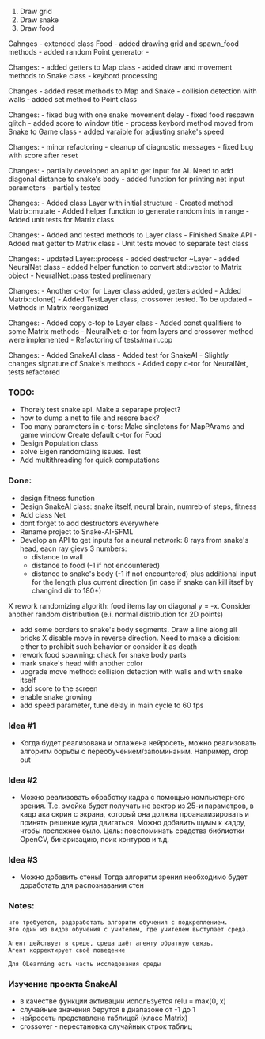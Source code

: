 
1. Draw grid
2. Draw snake
3. Draw food

Cahnges
	- extended class Food
	- added drawing grid and spawn_food methods
	- added random Point generator
	- 

Changes:
	- added getters to Map class
	- added draw and movement methods to Snake class
	- keybord processing

Changes
	- added reset methods to Map and Snake
	- collision detection with walls
	- added set method to Point class

Changes:
	- fixed bug with one snake movement delay
	- fixed food respawn glitch
	- added score to window title
	- process keybord method moved from Snake to Game class
	- added varaible for adjusting snake's speed

Changes:
	- minor refactoring
	- cleanup of diagnostic messages
	- fixed bug with score after reset

Changes:
	- partially developed an api to get input for AI.
	Need to add diagonal distance to snake's body
	- added function for printing net input parameters
	- partially tested

Changes:
	- Added class Layer with initial structure
	- Created method Matrix::mutate
	- Added helper function to generate random ints in range
	- Added unit tests for Matrix class

Changes:
	- Added and tested methods to Layer class
	- Finished Snake API
	- Added mat getter to Matrix class
	- Unit tests moved to separate test class

Changes:
	- updated Layer::process
	- added destructor ~Layer
	- added NeuralNet class
	- added helper function to convert std::vector to Matrix object
	- NeuralNet::pass tested prelimenary

Changes:
	- Another c-tor for Layer class added, getters added
	- Added Matrix::clone()
	- Added TestLayer class, crossover tested. To be updated
	- Methods in Matrix reorganized

Changes:
	- Added copy c-top to Layer class
	- Added const qualifiers to some Matrix methods
	- NeuralNet: c-tor from layers and crossover method were implemented
	- Refactoring of tests/main.cpp

Changes:
	- Added SnakeAI class
	- Added test for SnakeAI
	- Slightly changes signature of Snake's methods
	- Added copy c-tor for NeuralNet, tests refactored

### TODO: 

- Thorely test snake api. Make a separape project?
- how to dump a net to file and resore back?
- Too many parameters in c-tors: 
	Make singletons for MapPArams and game window
	Create default c-tor for Food
- Design Population class
- solve Eigen randomizing issues. Test
- Add multithreading for quick computations

### Done:
+ design fitness function
+ Design SnakeAI class: snake itself, neural brain, numreb of steps, fitness
+ Add class Net
+ dont forget to add destructors everywhere
+ Rename project to Snake-AI-SFML
+ Develop an API to get inputs for a neural network:
	8 rays from snake's head, eacn ray gievs 3 numbers:
	- distance to wall
	- distance to food (-1 if not encountered)
	- distance to snake's body (-1 if not encountered)
	plus additional input for the length
	plus current direction (in case if snake can kill itsef by changind dir to 180*)

X rework randomizing algorith: food items lay on diagonal y = -x. 
	Consider another random distribution (e.i. normal distribution for 2D points)
+ add some borders to snake's body segments. Draw a line along all bricks
X disable move in reverse direction. Need to make a dicision: either to prohibit such
	behavior or consider it as death
+ rework food spawning: chack for snake body parts
+ mark snake's head with another color
+ upgrade move method: collision detection with walls and with snake itself
+ add score to the screen
+ enable snake growing
+ add speed parameter, tune delay in main cycle to 60 fps

### Idea #1
- Когда будет реализована и отлажена нейросеть, можно реализовать алгоритм борьбы с 
переобучением/запоминаним. Например, drop out

### Idea #2
- Можно реализовать обработку кадра с помощью компьютерного зрения.
Т.е. змейка будет получать не вектор из 25-и параметров, в кадр ака скрин с экрана,
который она должна проанализировать и принять решение куда двигаться. Можно добавить
шумы к кадру, чтобы посложнее было. 
	Цель: повспоминать средства библиотки OpenCV, бинаризацию, поик контуров и т.д.

### Idea #3
- Можно добавить стены! Тогда алгоритм зрения необходимо будет доработать для
распознавания стен


### Notes:
	что требуется, радзработать алгоритм обучения с подкреплением.
	Это один из видов обучения с учителем, где учителем выступает среда.

	Агент действует в среде, среда даёт агенту обратную связь.
	Агент корректирует своё поведение

	Для QLearning есть часть исследования среды

### Изучение проекта SnakeAI

- в качестве функции активации используется relu = max(0, x)
- случайные значения берутся в диапазоне от -1 до 1
- нейросеть представлена таблицей (класс Matrix)
- crossover - перестановка случайных строк таблиц 
